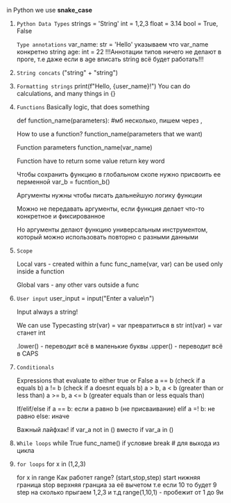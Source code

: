 in Python we use **snake_case**

1) `Python Data Types`
    strings = 'String'
    int = 1,2,3
    float = 3.14
    bool = True, False

    `Type annotations`
    var_name: str = 'Hello'   указываем что var_name конкретно string
    age: int = 22
    !!!Аннотации типов ничего не делают в проге, т.е даже если в age вписать string
    всё будет работать!!!

2. `String concats`
  ("string" + "string")

3. `Formatting strings`
    print(f"Hello, {user_name}!")
    You can do calculations, and many things in {}

4. `Functions`
    Basically logic, that does something
  
    def function_name(parameters):  #мб несколько, пишем через ,
  
    How to use a function?
    function_name(parameters that we want)

    Function parameters
    function_name(var_name)

    Function have to return some value
    return key word

    Чтобы сохранить функцию в глобальном скопе нужно присвоить ее перменной
    var_b = fucntion_b()


    Аргументы нужны чтобы писать дальнейшую логику функции

    Можно не передавать аргументы, если функция 
    делает что-то конкретное и фиксированное
  
    Но аргументы делают функцию универсальным инструментом, 
    который можно использовать повторно с разными данными

5. `Scope`
  
    Local vars - created within a func func_name(var, var)
    can be used only inside a function

    Global vars - any other vars outside a func

6. `User input`
    user_input = input("Enter a value\n")
  
    Input always a string!
  
    We can use Typecasting
    str(var) = var превратиться в str
    int(var) = var станет int

    .lower() - переводит всё в маленькие буквы
    .upper() - переводит всё в CAPS

7. `Conditionals`
  
    Expressions that evaluate to either true or False
      a == b (check if a equals b)
      a != b (check if a doesnt equals b)
      a > b, a < b (greater than or less than)
      a >= b, a <= b (greater equals than or less equals than)

    If/elif/else
    if a == b: если а равно b (не присваивание)
    elif a =! b: не равно
    else:  иначе

    Важный лайфхак!
    if var_a not in ()
    вместо if var_a in ()
      

8. `While loops`
    while True
    func_name()
    if условие
      break # для выхода из цикла

9. `for loops`
for x in (1,2,3)
    
      for x in range
      Как работет range? (start,stop,step)
      start нижняя граница 
      stop верхняя гранциа за её вычетом т.е если 10 то будет 9
      step на сколько прыгаем 1,2,3 и т.д
      range(1,10,1) - пробежит от 1 до 9и 